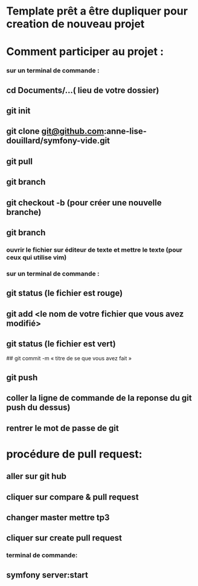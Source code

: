 # Template prêt a être dupliquer pour creation de nouveau  projet

# Comment participer au projet :

### sur un terminal de commande : 

## cd Documents/...( lieu de votre dossier)
## git  init
## git clone git@github.com:anne-lise-douillard/symfony-vide.git
## git pull
## git branch 
## git checkout -b <nom de la nouvelle branche> (pour créer une nouvelle branche)
## git branch 

### ouvrir le fichier sur éditeur de texte et mettre le texte (pour ceux qui utilise vim)

### sur un terminal de commande : 

## git status (le fichier est rouge)
## git add <le nom de votre fichier que vous avez modifié>
## git status (le fichier est vert)
## git commit -m « titre de se que vous avez fait »
## git push
## coller la ligne de commande de la reponse du git push du dessus)
## rentrer le mot de passe de git


# procédure de pull request:

## aller sur git hub
## cliquer sur compare & pull request
## changer master mettre tp3
## cliquer sur create pull request


###  terminal de commande:

## symfony server:start
## 

               